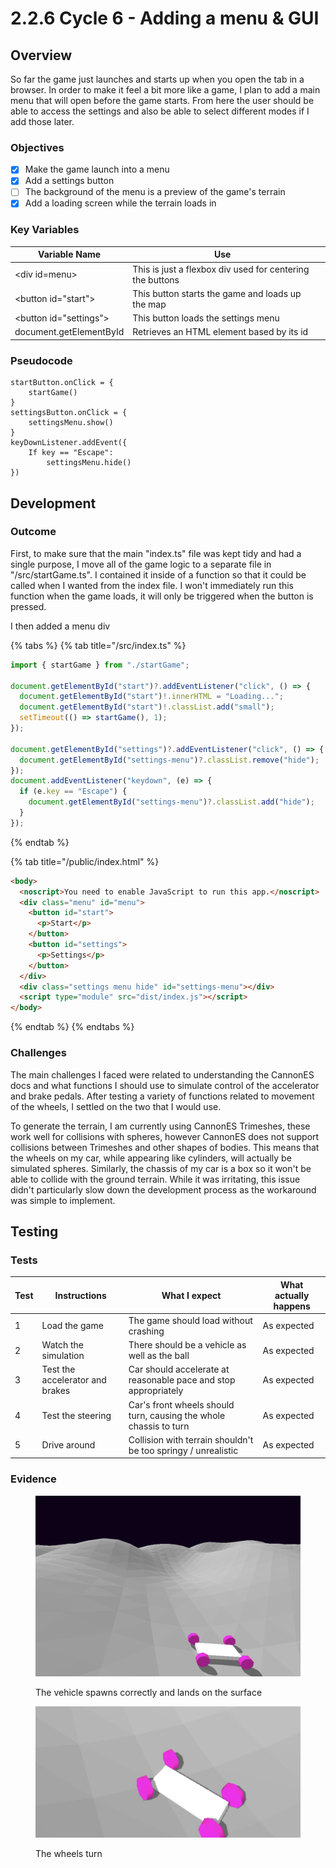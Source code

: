 # 2.2.6 Cycle 6 - Adding a menu & GUI

## Overview

So far the game just launches and starts up when you open the tab in a browser. In order to make it feel a bit more like a game, I plan to add a main menu that will open before the game starts. From here the user should be able to access the settings and also be able to select different modes if I add those later.

### Objectives

* [x] Make the game launch into a menu
* [x] Add a settings button
* [ ] The background of the menu is a preview of the game's terrain
* [x] Add a loading screen while the terrain loads in

### Key Variables

| Variable Name           | Use                                                       |   |
| ----------------------- | --------------------------------------------------------- | - |
| \<div id=menu>          | This is just a flexbox div used for centering the buttons |   |
| \<button id="start">    | This button starts the game and loads up the map          |   |
| \<button id="settings"> | This button loads the settings menu                       |   |
| document.getElementById | Retrieves an HTML element based by its id                 |   |

### Pseudocode

```
startButton.onClick = {
    startGame()
}
settingsButton.onClick = {
    settingsMenu.show()
}
keyDownListener.addEvent({
    If key == "Escape":
        settingsMenu.hide()
})
```

## Development

### Outcome

First, to make sure that the main "index.ts" file was kept tidy and had a single purpose, I move all of the game logic to a separate file in "/src/startGame.ts". I contained it inside of a function so that it could be called when I wanted from the index file. I won't immediately run this function when the game loads, it will only be triggered when the button is pressed.

I then added a menu div&#x20;

{% tabs %}
{% tab title="/src/index.ts" %}
```typescript
import { startGame } from "./startGame";

document.getElementById("start")?.addEventListener("click", () => {
  document.getElementById("start")!.innerHTML = "Loading...";
  document.getElementById("start")!.classList.add("small");
  setTimeout(() => startGame(), 1);
});

document.getElementById("settings")?.addEventListener("click", () => {
  document.getElementById("settings-menu")?.classList.remove("hide");
});
document.addEventListener("keydown", (e) => {
  if (e.key == "Escape") {
    document.getElementById("settings-menu")?.classList.add("hide");
  }
});
```
{% endtab %}

{% tab title="/public/index.html" %}
```html
<body>
  <noscript>You need to enable JavaScript to run this app.</noscript>
  <div class="menu" id="menu">
    <button id="start">
      <p>Start</p>
    </button>
    <button id="settings">
      <p>Settings</p>
    </button>
  </div>
  <div class="settings menu hide" id="settings-menu"></div>
  <script type="module" src="dist/index.js"></script>
</body>
```
{% endtab %}
{% endtabs %}

### Challenges

The main challenges I faced were related to understanding the CannonES docs and what functions I should use to simulate control of the accelerator and brake pedals. After testing a variety of functions related to movement of the wheels, I settled on the two that I would use.

To generate the terrain, I am currently using CannonES Trimeshes, these work well for collisions with spheres, however CannonES does not support collisions between Trimeshes and other shapes of bodies. This means that the wheels on my car, while appearing like cylinders, will actually be simulated spheres. Similarly, the chassis of my car is a box so it won't be able to collide with the ground terrain. While it was irritating, this issue didn't particularly slow down the development process as the workaround was simple to implement.

## Testing

### Tests

| Test | Instructions                    | What I expect                                                     | What actually happens |
| ---- | ------------------------------- | ----------------------------------------------------------------- | --------------------- |
| 1    | Load the game                   | The game should load without crashing                             | As expected           |
| 2    | Watch the simulation            | There should be a vehicle as well as the ball                     | As expected           |
| 3    | Test the accelerator and brakes | Car should accelerate at reasonable pace and stop appropriately   | As expected           |
| 4    | Test the steering               | Car's front wheels should turn, causing the whole chassis to turn | As expected           |
| 5    | Drive around                    | Collision with terrain shouldn't be too springy / unrealistic     | As expected           |

### Evidence

<figure><img src="../.gitbook/assets/image (10).png" alt=""><figcaption><p>The vehicle spawns correctly and lands on the surface</p></figcaption></figure>

<figure><img src="../.gitbook/assets/image (2).png" alt=""><figcaption><p>The wheels turn</p></figcaption></figure>
